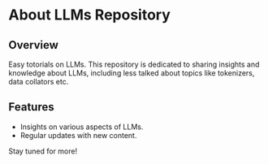 # About LLMs Repository

## Overview
Easy totorials on LLMs. This repository is dedicated to sharing insights and knowledge about LLMs, including less talked about topics like tokenizers, data collators etc.

## Features
- Insights on various aspects of LLMs.
- Regular updates with new content.

Stay tuned for more!